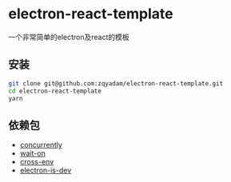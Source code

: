# electron-react-template

一个非常简单的electron及react的模板

## 安装

```bash
git clone git@github.com:zqyadam/electron-react-template.git
cd electron-react-template
yarn
```

## 依赖包

- [concurrently](https://www.npmjs.com/package/concurrently)
- [wait-on](https://www.npmjs.com/package/wait-on)
- [cross-env](https://www.npmjs.com/package/cross-env)
- [electron-is-dev](https://www.npmjs.com/package/electron-is-dev)
